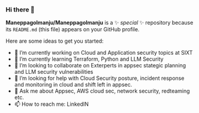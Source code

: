 ### Hi there 👋


**Maneppagolmanju/Maneppagolmanju** is a ✨ _special_ ✨ repository because its `README.md` (this file) appears on your GitHub profile.

Here are some ideas to get you started:

- 🔭 I’m currently working on Cloud and Application security topics at SIXT
- 🌱 I’m currently learning Terraform, Python and LLM Security
- 👯 I’m looking to collaborate on Exterperts in appsec stategic planning and LLM security vulnerabilities
- 🤔 I’m looking for help with Cloud Security posture, incident response and monitoring in cloud and shift left in appsec.
- 💬 Ask me about Appsec, AWS cloud sec, network security, redteaming etc.
- 📫 How to reach me: LinkedIN

